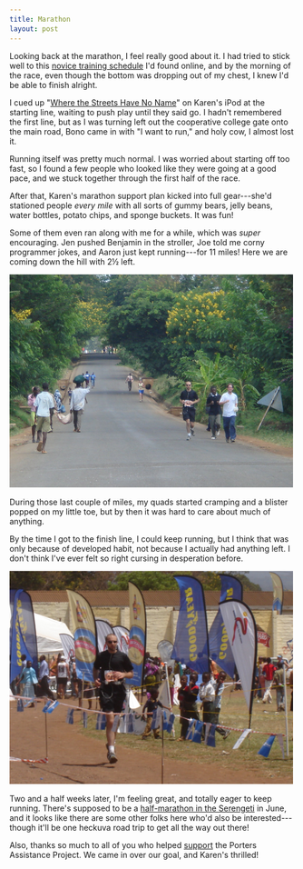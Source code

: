```yaml
---
title: Marathon
layout: post
---
```

Looking back at the marathon, I feel really good about it. I had tried to stick well to this <a href="http://www.halhigdon.com/marathon/novices.html">novice training schedule</a> I'd found online, and by the morning of the race, even though the bottom was dropping out of my chest, I knew I'd be able to finish alright.

I cued up "<a href="http://en.wikipedia.org/wiki/Where_the_Streets_Have_No_Name">Where the Streets Have No Name</a>" on Karen's iPod at the starting line, waiting to push play until they said go. I hadn't remembered the first line, but as I was turning left out the cooperative college gate onto the main road, Bono came in with "I want to run," and holy cow, I almost lost it.

Running itself was pretty much normal. I was worried about starting off too fast, so I found a few people who looked like they were going at a good pace, and we stuck together through the first half of the race.

After that, Karen's marathon support plan kicked into full gear---she'd stationed people <em>every mile</em> with all sorts of gummy bears, jelly beans, water bottles, potato chips, and sponge buckets. It was fun!

Some of them even ran along with me for a while, which was <em>super</em> encouraging. Jen pushed Benjamin in the stroller, Joe told me corny programmer jokes, and Aaron just kept running---for 11 miles! Here we are coming down the hill with 2&frac12; left.

<img src="/images/2008/03/20/not-dead-yet.jpg" alt="Not Dead Yet" width="500" height="375" />

During those last couple of miles, my quads started cramping and a blister popped on my little toe, but by then it was hard to care about much of anything.

By the time I got to the finish line, I could keep running, but I think that was only because of developed habit, not because I actually had anything left. I don't think I've ever felt so right cursing in desperation before.

<img src="/images/2008/03/20/finish.jpg" alt="Finish" width="500" height="375" />

Two and a half weeks later, I'm feeling great, and totally eager to keep running. There's supposed to be a <a href="http://www.serengetimarathon.com/run/index.php/serengeti-half-marathon/">half-marathon in the Serengeti</a> in June, and it looks like there are some other folks here who'd also be interested---though it'll be one heckuva road trip to get all the way out there!

Also, thanks so much to all of you who helped <a href="/2008/02/08/running-for-the-kilimanjaro-porters-assistance-project/">support</a> the Porters Assistance Project. We came in over our goal, and Karen's thrilled!
